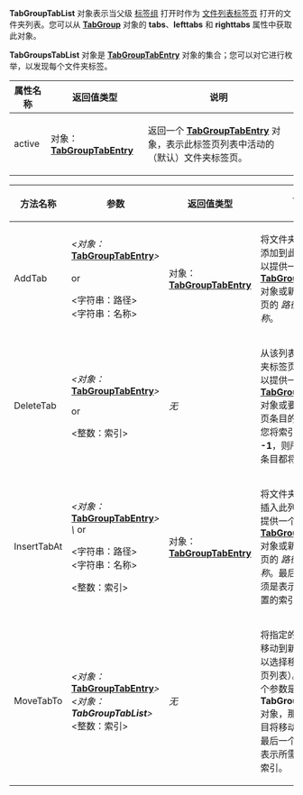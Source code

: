 **TabGroupTabList** 对象表示当父级 [标签组](/Manual/basic_concepts/the_lister/tabs/tab_groups.zh.md) 打开时作为 [文件列表标签页](/Manual/basic_concepts/the_lister/tabs/README.zh.md) 打开的文件夹列表。您可以从 **[TabGroup](tabgroup.zh.md)** 对象的 **tabs**、**lefttabs** 和 **righttabs** 属性中获取此对象。

**TabGroupsTabList** 对象是 **[TabGroupTabEntry](tabgrouptabentry.zh.md)** 对象的集合；您可以对它进行枚举，以发现每个文件夹标签。

<table>
<thead><tr><th>
属性名称</th><th>
返回值类型</th><th>
说明
</th></tr></thead><tbody><tr><td>
active</td><td>

对象：**[TabGroupTabEntry](tabgrouptabentry.zh.md)**</td><td>

返回一个 **[TabGroupTabEntry](tabgrouptabentry.zh.md)** 对象，表示此标签页列表中活动的（默认）文件夹标签页。
</td></tr></tbody>
</table>

<table>
<thead><tr><th>
方法名称</th><th>

**参数**</th><th>
返回值类型</th><th>
说明
</th></tr></thead><tbody><tr><td>
AddTab</td><td>

*\<对象：***[TabGroupTabEntry](tabgrouptabentry.zh.md)***\>*  
   
or

\<字符串：路径\>  
\<字符串：名称\></td><td>

对象：**[TabGroupTabEntry](tabgrouptabentry.zh.md)**</td><td>

将文件夹标签页条目添加到此列表。您可以提供一个  
**[TabGroupTabEntry](tabgrouptabentry.zh.md)** 对象或新文件夹标签页的 *路径* 和可选 *名称*。
</td></tr><tr><td>
DeleteTab</td><td>

*\<对象：***[TabGroupTabEntry](tabgrouptabentry.zh.md)***\>*

or

\<整数：索引\></td><td>

*无*</td><td>

从该列表中删除文件夹标签页条目。您可以提供一个  
**[TabGroupTabEntry](tabgrouptabentry.zh.md)** 对象或要删除的标签页条目的索引。如果您将索引指定为 **-1**，则所有标签页条目都将被删除。
</td></tr><tr><td>
InsertTabAt</td><td>

*\<对象：***[TabGroupTabEntry](tabgrouptabentry.zh.md)***\>*  
*\\* or

\<字符串：路径\>  
\<字符串：名称\>

\<整数：索引\></td><td>

对象：**[TabGroupTabEntry](tabgrouptabentry.zh.md)**</td><td>

将文件夹标签页条目插入此列表。您可以提供一个  
**[TabGroupTabEntry](tabgrouptabentry.zh.md)** 对象或新文件夹标签页的 *路径* 和可选 *名称*。最后一个参数必须是表示所需插入位置的索引。
</td></tr><tr><td>
MoveTabTo</td><td>

*\<对象：***[TabGroupTabEntry](tabgrouptabentry.zh.md)***\>  
\<对象：***TabGroupTabList***\>*  
\<整数：索引\></td><td>

*无*</td><td>

将指定的标签页条目移动到新位置（还可以选择移动到新标签页列表）。如果第二个参数是 **TabGroupTabList** 对象，那么标签页条目将移动到该列表。最后一个参数必须是表示所需插入位置的索引。
</td></tr></tbody>
</table>